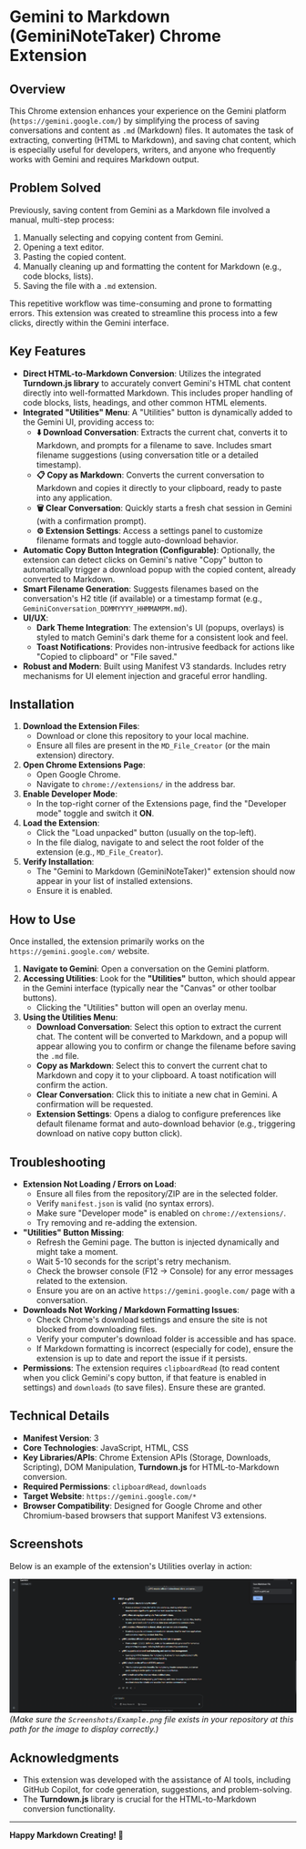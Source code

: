 # Gemini to Markdown (GeminiNoteTaker) Chrome Extension

## Overview
This Chrome extension enhances your experience on the Gemini platform (`https://gemini.google.com/`) by simplifying the process of saving conversations and content as `.md` (Markdown) files. It automates the task of extracting, converting (HTML to Markdown), and saving chat content, which is especially useful for developers, writers, and anyone who frequently works with Gemini and requires Markdown output.

## Problem Solved
Previously, saving content from Gemini as a Markdown file involved a manual, multi-step process:
1.  Manually selecting and copying content from Gemini.
2.  Opening a text editor.
3.  Pasting the copied content.
4.  Manually cleaning up and formatting the content for Markdown (e.g., code blocks, lists).
5.  Saving the file with a `.md` extension.

This repetitive workflow was time-consuming and prone to formatting errors. This extension was created to streamline this process into a few clicks, directly within the Gemini interface.

## Key Features

*   **Direct HTML-to-Markdown Conversion**: Utilizes the integrated **Turndown.js library** to accurately convert Gemini's HTML chat content directly into well-formatted Markdown. This includes proper handling of code blocks, lists, headings, and other common HTML elements.
*   **Integrated "Utilities" Menu**: A "Utilities" button is dynamically added to the Gemini UI, providing access to:
    *   **⬇️ Download Conversation**: Extracts the current chat, converts it to Markdown, and prompts for a filename to save. Includes smart filename suggestions (using conversation title or a detailed timestamp).
    *   **📋 Copy as Markdown**: Converts the current conversation to Markdown and copies it directly to your clipboard, ready to paste into any application.
    *   **🗑️ Clear Conversation**: Quickly starts a fresh chat session in Gemini (with a confirmation prompt).
    *   **⚙️ Extension Settings**: Access a settings panel to customize filename formats and toggle auto-download behavior.
*   **Automatic Copy Button Integration (Configurable)**: Optionally, the extension can detect clicks on Gemini's native "Copy" button to automatically trigger a download popup with the copied content, already converted to Markdown.
*   **Smart Filename Generation**: Suggests filenames based on the conversation's H2 title (if available) or a timestamp format (e.g., `GeminiConversation_DDMMYYYY_HHMMAMPM.md`).
*   **UI/UX**: 
    *   **Dark Theme Integration**: The extension's UI (popups, overlays) is styled to match Gemini's dark theme for a consistent look and feel.
    *   **Toast Notifications**: Provides non-intrusive feedback for actions like "Copied to clipboard" or "File saved."
*   **Robust and Modern**: Built using Manifest V3 standards. Includes retry mechanisms for UI element injection and graceful error handling.

## Installation

1.  **Download the Extension Files**:
    *   Download or clone this repository to your local machine.
    *   Ensure all files are present in the `MD_File_Creator` (or the main extension) directory.
2.  **Open Chrome Extensions Page**:
    *   Open Google Chrome.
    *   Navigate to `chrome://extensions/` in the address bar.
3.  **Enable Developer Mode**:
    *   In the top-right corner of the Extensions page, find the "Developer mode" toggle and switch it **ON**.
4.  **Load the Extension**:
    *   Click the "Load unpacked" button (usually on the top-left).
    *   In the file dialog, navigate to and select the root folder of the extension (e.g., `MD_File_Creator`).
5.  **Verify Installation**:
    *   The "Gemini to Markdown (GeminiNoteTaker)" extension should now appear in your list of installed extensions.
    *   Ensure it is enabled.

## How to Use

Once installed, the extension primarily works on the `https://gemini.google.com/` website.

1.  **Navigate to Gemini**: Open a conversation on the Gemini platform.
2.  **Accessing Utilities**: Look for the **"Utilities"** button, which should appear in the Gemini interface (typically near the "Canvas" or other toolbar buttons).
    *   Clicking the "Utilities" button will open an overlay menu.
3.  **Using the Utilities Menu**:
    *   **Download Conversation**: Select this option to extract the current chat. The content will be converted to Markdown, and a popup will appear allowing you to confirm or change the filename before saving the `.md` file.
    *   **Copy as Markdown**: Select this to convert the current chat to Markdown and copy it to your clipboard. A toast notification will confirm the action.
    *   **Clear Conversation**: Click this to initiate a new chat in Gemini. A confirmation will be requested.
    *   **Extension Settings**: Opens a dialog to configure preferences like default filename format and auto-download behavior (e.g., triggering download on native copy button click).

## Troubleshooting

*   **Extension Not Loading / Errors on Load**:
    *   Ensure all files from the repository/ZIP are in the selected folder.
    *   Verify `manifest.json` is valid (no syntax errors).
    *   Make sure "Developer mode" is enabled on `chrome://extensions/`.
    *   Try removing and re-adding the extension.
*   **"Utilities" Button Missing**: 
    *   Refresh the Gemini page. The button is injected dynamically and might take a moment.
    *   Wait 5-10 seconds for the script's retry mechanism.
    *   Check the browser console (F12 -> Console) for any error messages related to the extension.
    *   Ensure you are on an active `https://gemini.google.com/` page with a conversation.
*   **Downloads Not Working / Markdown Formatting Issues**: 
    *   Check Chrome's download settings and ensure the site is not blocked from downloading files.
    *   Verify your computer's download folder is accessible and has space.
    *   If Markdown formatting is incorrect (especially for code), ensure the extension is up to date and report the issue if it persists.
*   **Permissions**: The extension requires `clipboardRead` (to read content when you click Gemini's copy button, if that feature is enabled in settings) and `downloads` (to save files). Ensure these are granted.

## Technical Details

*   **Manifest Version**: 3
*   **Core Technologies**: JavaScript, HTML, CSS
*   **Key Libraries/APIs**: Chrome Extension APIs (Storage, Downloads, Scripting), DOM Manipulation, **Turndown.js** for HTML-to-Markdown conversion.
*   **Required Permissions**: `clipboardRead`, `downloads`
*   **Target Website**: `https://gemini.google.com/*`
*   **Browser Compatibility**: Designed for Google Chrome and other Chromium-based browsers that support Manifest V3 extensions.

## Screenshots

Below is an example of the extension's Utilities overlay in action:

![Example Screenshot of Utilities Menu](Screenshots/Example.png)
*(Make sure the `Screenshots/Example.png` file exists in your repository at this path for the image to display correctly.)*

## Acknowledgments

*   This extension was developed with the assistance of AI tools, including GitHub Copilot, for code generation, suggestions, and problem-solving.
*   The **Turndown.js** library is crucial for the HTML-to-Markdown conversion functionality.

---

**Happy Markdown Creating! 🚀**
